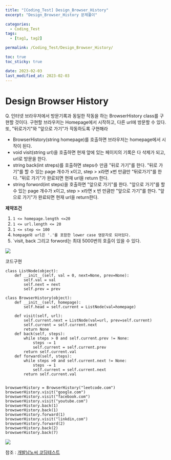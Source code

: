 ```yaml
---
title: "[Coding_Test] Design_Browser_History"
excerpt: "Design_Browser_History 문제풀이"

categories:
  - Coding_Test
tags:
  - [tag1, tag2]

permalink: /Coding_Test/Design_Browser_History/

toc: true
toc_sticky: true

date: 2023-02-03
last_modified_at: 2023-02-03
---
```


# Design Browser History
> 
Q. 인터넷 브라우저에서 방문기록과 동일한 작동을 하는 BrowserHistory class를 구현할 것이다. 구현할 브라우저는 Homepage에서 시작하고, 다른 url에 방문할 수 있다. 또, "뒤로가기"와 "앞으로 가기"가 작동하도록 구현해라

- BrowserHistory(string homepage)를 호출하면 브라우저는 homepage에서 시작이 된다.
- void visit(string url)을 호출하면 현재 앞에 있는 페이지의 기록은 다 삭제가 되고, url로 방문을 한다.
- string back(int streps)를 호출하면 steps수 만큼 "뒤로 가기"를 한다. "뒤로 가기"를 할 수 있는 page 개수가 x이고, step > x라면 x번 만큼만 "뒤로가기"를 한다. "뒤로 가기"가 완료되면 현재 url을 return 한다.
- string forword(int steps)을 호출하면 "앞으로 가기"를 한다. "앞으로 가기"를 할 수 있는 page 개수가 x이고, step > x라면 x 번 만큼만 "앞으로 가기"를 한다. "앞으로 가기"가 완료되면 현재 url을 return한다.

**제약조건**
1. `1 <= homepage.length <=20`
2. `1 <= url.length <= 20`
3. `1 <= step <= 100`
4. `hompage와 url은 '.'를 포함한 lower case 영문자로 되어있다.`
5. `visit, back 그리고 forword는 최대 5000번의 호출이 있을 수 있다.

![](https://velog.velcdn.com/images/tlsgn8483/post/8b981ed5-ad17-47f4-bc9e-dd66dac890a2/image.png)

코드구현
```
class ListNode(object):
    def __init__(self, val = 0, next=None, prev=None):
        self.val = val
        self.next = next
        self.prev = prev

class BrowserHistory(object):
    def __init__(self, homepage):
        self.head = self.current = ListNode(val=homepage)

    def visit(self, url):
        self.current.next = ListNode(val=url, prev=self.current)
        self.current = self.current.next
        return None
    def back(self, steps):
        while steps > 0 and self.current.prev != None:
            steps -= 1
            self.current = self.current.prev
        return self.current.val
    def forward(self, steps):
        while steps >0 and self.current.next != None:
            steps -= 1
            self.current = self.current.next
        return self.current.val


browswerHistory = BrowserHistory("leetcode.com")
browswerHistory.visit("google.com")
browswerHistory.visit("facebook.com")
browswerHistory.visit("youtube.com")
browswerHistory.back(1)
browswerHistory.back(1)
browswerHistory.forward(1)
browswerHistory.visit("linkdin,com")
browswerHistory.forward(2)
browswerHistory.back(2)
browswerHistory.back(7)
```

![](https://velog.velcdn.com/images/tlsgn8483/post/fbc472a2-9f89-4beb-be18-64d5ac639537/image.png)





참조 : [개발남노씨 코딩테스트]([https://www.nossi.dev/interview/cs/dsa](https://www.inflearn.com/course/%EC%BD%94%EB%94%A9%ED%85%8C%EC%8A%A4%ED%8A%B8-%EC%9E%85%EB%AC%B8-%ED%8C%8C%EC%9D%B4%EC%8D%AC/dashboard))

